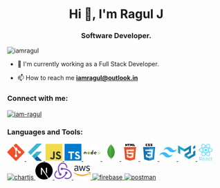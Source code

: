 <h1 align="center">Hi 👋, I'm Ragul J</h1>
<h3 align="center">Software Developer.</h3>

<p align="left">
  <img src="https://komarev.com/ghpvc/?username=iamragul" alt="iamragul" />
</p>

- 🔭 I'm currently working as a Full Stack Developer.

- 📫 How to reach me **iamragul@outlook.in**

<h3 align="left">Connect with me:</h3>
<p align="left">
  <a href="https://linkedin.com/in/iam-ragul" target="blank"
    ><img
      align="center"
      src="https://www.vectorlogo.zone/logos/linkedin/linkedin-icon.svg"
      alt="iam-ragul"
      height="30"
      width="40"
  /></a>
</p>

<h3 align="left">Languages and Tools:</h3>
<p class="languageandtools" align="left">
  <a href="https://git-scm.com/" target="_blank" rel="noreferrer">
    <img
      src="https://raw.githubusercontent.com/devicons/devicon/master/icons/git/git-original.svg"
      alt="git"
      width="40"
      height="40"
  /> </a>
  <a href="https://flutter.dev" target="_blank" rel="noreferrer"
    ><img
      src="https://raw.githubusercontent.com/devicons/devicon/master/icons/flutter/flutter-original.svg"
      alt="flutter"
      width="40"
      height="40" /> </a
  ><a
    href="https://developer.mozilla.org/en-US/docs/Web/JavaScript"
    target="_blank"
    rel="noreferrer"
    ><img
      src="https://raw.githubusercontent.com/devicons/devicon/master/icons/javascript/javascript-original.svg"
      alt="javascript"
      width="40"
      height="40" /> </a
  ><a href="https://www.typescriptlang.org/" target="_blank" rel="noreferrer"
    ><img
      src="https://raw.githubusercontent.com/devicons/devicon/master/icons/typescript/typescript-original.svg"
      alt="typescript"
      width="40"
      height="40" /> </a
  ><a href="https://nodejs.org" target="_blank" rel="noreferrer"
    ><img
      src="https://raw.githubusercontent.com/devicons/devicon/master/icons/nodejs/nodejs-original-wordmark.svg"
      alt="nodejs"
      width="40"
      height="40" /> </a
  ><a href="https://www.mongodb.com/" target="_blank" rel="noreferrer"
    ><img
      src="https://raw.githubusercontent.com/devicons/devicon/master/icons/mongodb/mongodb-original.svg"
      alt="mongodb"
      width="40"
      height="40" /> </a
  ><a href="https://www.w3.org/html/" target="_blank" rel="noreferrer"
    ><img
      src="https://raw.githubusercontent.com/devicons/devicon/master/icons/html5/html5-original-wordmark.svg"
      alt="html5"
      width="40"
      height="40" /> </a
  ><a href="https://www.w3schools.com/css/" target="_blank" rel="noreferrer"
    ><img
      src="https://raw.githubusercontent.com/devicons/devicon/master/icons/css3/css3-original-wordmark.svg"
      alt="css3"
      width="40"
      height="40" /> </a
  ><a href="https://tailwindcss.com/" target="_blank" rel="noreferrer"
    ><img
      src="https://raw.githubusercontent.com/devicons/devicon/master/icons/tailwindcss/tailwindcss-plain.svg"
      alt="tailwind"
      width="40"
      height="40" /> </a
  ><a href="https://mui.com/" target="_blank" rel="noreferrer"
    ><img
      src="https://raw.githubusercontent.com/devicons/devicon/master/icons/materialui/materialui-original.svg"
      alt="materialui"
      width="40"
      height="40" /> </a
  ><a href="https://reactjs.org/" target="_blank" rel="noreferrer"
    ><img
      src="https://raw.githubusercontent.com/devicons/devicon/master/icons/react/react-original-wordmark.svg"
      alt="react"
      width="40"
      height="40" /> </a
  ><a href="https://www.chartjs.org" target="_blank" rel="noreferrer"
    ><img
      src="https://www.chartjs.org/media/logo-title.svg"
      alt="chartjs"
      width="40"
      height="40" /> </a
  ><a href="https://nextjs.org/" target="_blank" rel="noreferrer"
    ><img
      src="https://raw.githubusercontent.com/devicons/devicon/master/icons/nextjs/nextjs-original.svg"
      alt="nextjs"
      width="40"
      height="40" /> </a
  ><a href="https://redux-toolkit.js.org/" target="_blank" rel="noreferrer"
    ><img
      src="https://raw.githubusercontent.com/devicons/devicon/master/icons/redux/redux-original.svg"
      alt="redux"
      width="40"
      height="40" /> </a
  ><a href="https://aws.amazon.com" target="_blank" rel="noreferrer"
    ><img
      src="https://raw.githubusercontent.com/devicons/devicon/master/icons/amazonwebservices/amazonwebservices-original-wordmark.svg"
      alt="aws"
      width="40"
      height="40" /> </a
  ><a href="https://firebase.google.com/" target="_blank" rel="noreferrer"
    ><img
      src="https://www.vectorlogo.zone/logos/firebase/firebase-icon.svg"
      alt="firebase"
      width="40"
      height="40" /> </a
  ><a href="https://postman.com" target="_blank" rel="noreferrer"
    ><img
      src="https://www.vectorlogo.zone/logos/getpostman/getpostman-icon.svg"
      alt="postman"
      width="40"
      height="40"
  /></a>
</p>

